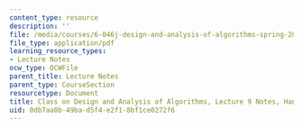 ```yaml
---
content_type: resource
description: ''
file: /media/courses/6-046j-design-and-analysis-of-algorithms-spring-2015/0db7aa0b49bad5f4e2f18bf1ce0272f6_MIT6_046JS15_writtenlec9.pdf
file_type: application/pdf
learning_resource_types:
- Lecture Notes
ocw_type: OCWFile
parent_title: Lecture Notes
parent_type: CourseSection
resourcetype: Document
title: Class on Design and Analysis of Algorithms, Lecture 9 Notes, Handwritten
uid: 0db7aa0b-49ba-d5f4-e2f1-8bf1ce0272f6
---
```

